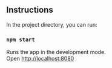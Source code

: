 ## Instructions

In the project directory, you can run:

### `npm start`

Runs the app in the development mode.\
Open [http://localhost:8080](http://localhost:8080)
